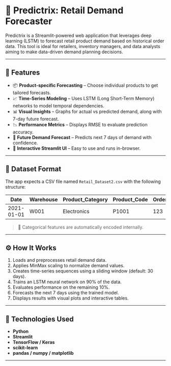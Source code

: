 # 🧠 Predictrix: Retail Demand Forecaster

Predictrix is a Streamlit-powered web application that leverages deep learning (LSTM) to forecast retail product demand based on historical order data. This tool is ideal for retailers, inventory managers, and data analysts aiming to make data-driven demand planning decisions.

---

## 🚀 Features

- 📦 **Product-specific Forecasting** – Choose individual products to get tailored forecasts.
- 📈 **Time-Series Modeling** – Uses LSTM (Long Short-Term Memory) networks to model temporal dependencies.
- 📊 **Visual Insights** – Graphs for actual vs predicted demand, along with 7-day future forecast.
- 📉 **Performance Metrics** – Displays RMSE to evaluate prediction accuracy.
- 📅 **Future Demand Forecast** – Predicts next 7 days of demand with confidence.
- 🧩 **Interactive Streamlit UI** – Easy to use and runs in-browser.

---

## 📁 Dataset Format

The app expects a CSV file named `Retail_Dataset2.csv` with the following structure:

| Date       | Warehouse | Product_Category | Product_Code | Order_Demand | StateHoliday |
|------------|-----------|------------------|--------------|--------------|---------------|
| 2021-01-01 | W001      | Electronics       | P1001        | 123          | 0             |

> 🔁 Categorical features are automatically encoded internally.

---

## ⚙️ How It Works

1. Loads and preprocesses retail demand data.
2. Applies MinMax scaling to normalize demand values.
3. Creates time-series sequences using a sliding window (default: 30 days).
4. Trains an LSTM neural network on 90% of the data.
5. Evaluates performance on the remaining 10%.
6. Forecasts the next 7 days using the trained model.
7. Displays results with visual plots and interactive tables.

---

## 🧪 Technologies Used

- **Python**
- **Streamlit**
- **TensorFlow / Keras**
- **scikit-learn**
- **pandas / numpy / matplotlib**

---
